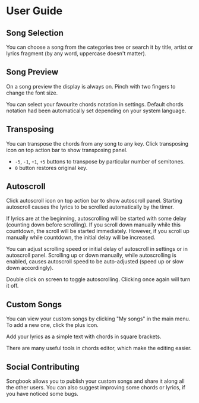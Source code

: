 # User Guide

## Song Selection
You can choose a song from the categories tree or search it by title, artist or lyrics fragment
(by any word, uppercase doesn't matter).

## Song Preview
On a song preview the display is always on.
Pinch with two fingers to change the font size.

You can select your favourite chords notation in settings.
Default chords notation had been automatically set depending on your system language.

## Transposing
You can transpose the chords from any song to any key.
Click transposing icon on top action bar to show transposing panel.

- `-5`, `-1`, `+1`, `+5` buttons to transpose by particular number of semitones.
- `0` button restores original key.

## Autoscroll
Click autoscroll icon on top action bar to show autoscroll panel.
Starting autoscroll causes the lyrics to be scrolled automatically by the timer.

If lyrics are at the beginning, autoscrolling will be started with some delay (counting down before scrolling).
If you scroll down manually while this countdown, the scroll will be started immediately.
However, if you scroll up manually while countdown, the initial delay will be increased.

You can adjust scrolling speed or initial delay of autoscroll in settings or in autoscroll panel.
Scrolling up or down manually, while autoscrolling is enabled, causes autoscroll speed to be auto-adjusted (speed up or slow down accordingly).

Double click on screen to toggle autoscrolling. Clicking once again will turn it off.

## Custom Songs
You can view your custom songs by clicking "My songs" in the main menu.
To add a new one, click the plus icon.

Add your lyrics as a simple text with chords in square brackets.

There are many useful tools in chords editor, which make the editing easier.

## Social Contributing
Songbook allows you to publish your custom songs and share it along all the other users.
You can also suggest improving some chords or lyrics, if you have noticed some bugs.
